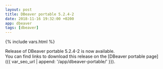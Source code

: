 ```yaml
---
layout: post
title: DBeaver portable 5.2.4-2
date: 2018-11-16 19:32:00 +0200
app: dbeaver
tags: [dbeaver]
---
```

{% include vars.html %}

Release of DBeaver portable 5.2.4-2 is now available.<br />
You can find links to download this release on the [DBeaver portable page]({{ var_seo_url | append: '/app/dbeaver-portable/' }}).